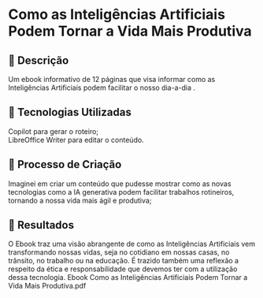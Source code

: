 # Como as Inteligências Artificiais Podem Tornar a Vida Mais Produtiva
## 📒 Descrição
Um ebook informativo de 12 páginas que visa informar como as Inteligências Artificiais podem facilitar o nosso dia-a-dia .
## 🤖 Tecnologias Utilizadas
Copilot para gerar o roteiro;<br>
LibreOffice Writer para editar o conteúdo.
## 🧐 Processo de Criação
Imaginei em criar um conteúdo que pudesse mostrar como as novas tecnologias como a IA generativa podem facilitar trabalhos rotineiros, tornando a nossa vida mais ágil e produtiva;
## 🚀 Resultados
O Ebook traz uma visão abrangente de como as Inteligências Artificiais vem transformando nossas vidas, seja no cotidiano em nossas casas, no trânsito, no trabalho ou na educação. É trazido também uma reflexão a respeito da ética e responsabilidade que devemos ter com a utilização dessa tecnologia.
Ebook Como as Inteligências Artificiais Podem Tornar a Vida Mais Produtiva.pdf
